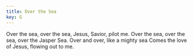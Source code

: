 ```yaml
---
title: Over the Sea
key: G
---
```


Over the sea, over the sea,
Jesus, Savior, pilot me. 
Over the sea, over the sea,
over the Jasper Sea.
Over and over,
like a mighty sea 
Comes the love of Jesus,
flowing out to me.
